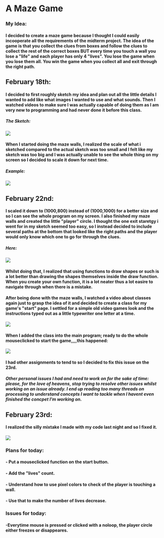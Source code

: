# A Maze Game
### My Idea:
#### I decided to create a maze game because I thought I could easily incooperate all the requirements of the midterm project. The idea of the game is that you collect the clues from boxes and follow the clues to collect the rest of the correct boxes BUT every time you touch a wall you lose a "life" and each player has only 4 "lives". You lose the game when you lose them all. You win the game when you collect all and exit through the right path.
## February 18th:
#### I decided to first roughly sketch my idea and plan out all the little details I wanted to add like what images I wanted to use and what sounds. Then I watched videos to make sure I was actually capable of doing them as I am very new to programming and had never done it before this class.
##### The Sketch:
 ![](IMG_0543.jpg)
 #### When I started doing the maze walls, I realized the scale of what i sketched compared to the actual sketch was too small and I felt like my sketch was too big and I was actually unable to see the whole thing on my screen so I decided to scale it down for next time.
 ##### Example:
  ![](FirstProgress.jpg)
  ## February 22nd:
 #### I scaled it down to (1000,800) instead of (1000,1000) for a better size and so I can see the whole program on my screen. I also finished my maze walls and created the little "player" circle. I thought the one exit staretgy i went for in my sketch seemed too easy, so I instead decided to include several paths at the bottom that looked like the right paths and the player would only know which one to go for through the clues.
 ##### Here:
 ![](Mazewalls.jpg)
 #### Whilst doing that, I realized that using functions to draw shapes or such is a lot better than drawing the shapes themselves inside the draw function. When you create your own function, it is a lot neater thus a lot easire to navigate through when there is a mistake. 
 #### After being done with the maze walls, I watched a video about classes again just to grasp the idea of it and decided to create a class for my game's "start" page. I settled for a simple old video games look and the instructions typed out as a little typewriter one letter at a time.
 ![](gamestartpage.jpg)
 #### When I added the class into the main program; ready to do the whole mouseclicked to start the game,,,,this happened:
 ![](Theissue.jpg)
#### I had other assignments to tend to so I decided to fix this issue on the 23rd.
##### Other personal issues I had and need to work on for the sake of time: please, for the love of heavens, stop trying to resolve other issues whilst working on an issue already. I end up reading too many threads on processing to understand concepts I want to tackle when I havent even finished the concpet I'm working on.
## February 23rd:
#### I realized the silly mixtake I made with my code last night and so I fixed it.
![](Fixedissue.jpg)
### Plans for today:
#### - Put a mouseclicked function on the start button.
#### - Add the "lives" count.
#### - Understand how to use pixel colors to check of the player is touching a wall.
#### - Use that to make the number of lives decrease.
### Issues for today:
#### -Everytime mouse is pressed or clicked with a noloop, the player circle either freezes or disappeares.
